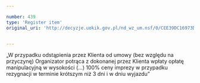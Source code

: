 ```yaml
---

number: 439
type: 'Register item'
original_uri: 'http://decyzje.uokik.gov.pl/nd_wz_um.nsf/0/CEE39DC16973D482C12572DD00329563?OpenDocument'


---
```


„W przypadku odstąpienia przez Klienta od umowy (bez względu na przyczynę) Organizator potrąca z dokonanej przez Klienta wpłaty opłatę manipulacyjną w wysokości (...) 100% ceny imprezy w przypadku rezygnacji w terminie krótszym niż 3 dni i w dniu wyjazdu”
